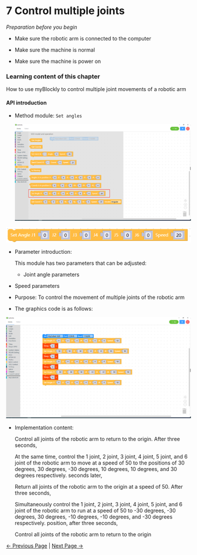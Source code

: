 # 7 Control multiple joints

<i>Preparation before you begin</i>

- Make sure the robotic arm is connected to the computer

- Make sure the machine is normal

- Make sure the machine is power on

### Learning content of this chapter

How to use myBlockly to control multiple joint movements of a robotic arm

#### API introduction

* Method module: `Set angles`

  <img src="../../../../resources/5-BasicApplication/5.2.1/pi/img/case/go_zero_item.png" style="zoom: 50%;" />

<img src="../../../../resources/5-BasicApplication/5.2.1/pi/img/blocks/mid/8.png" />

* Parameter introduction:

  This module has two parameters that can be adjusted:

  - Joint angle parameters

* Speed parameters

- Purpose: To control the movement of multiple joints of the robotic arm

- The graphics code is as follows:

<img src="../../../../resources/5-BasicApplication/5.2.1/pi/img/case/joints.png" style="zoom: 50%;" />

* Implementation content:

  Control all joints of the robotic arm to return to the origin. After three seconds,

  At the same time, control the 1 joint, 2 joint, 3 joint, 4 joint, 5 joint, and 6 joint of the robotic arm to move at a speed of 50 to the positions of 30 degrees, 30 degrees, -30 degrees, 10 degrees, 10 degrees, and 30 degrees respectively. seconds later,

  Return all joints of the robotic arm to the origin at a speed of 50. After three seconds,

  Simultaneously control the 1 joint, 2 joint, 3 joint, 4 joint, 5 joint, and 6 joint of the robotic arm to run at a speed of 50 to -30 degrees, -30 degrees, 30 degrees, -10 degrees, -10 degrees, and -30 degrees respectively. position, after three seconds,

  Control all joints of the robotic arm to return to the origin



 [← Previous Page](./6-ControlSingleJoint.md) | [Next Page →](./8-GripperUse.md)